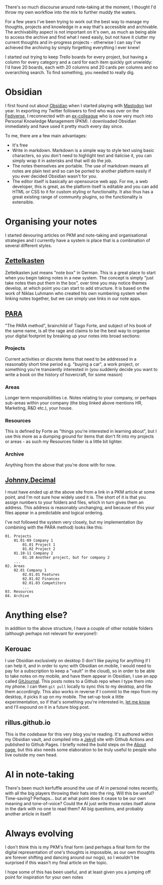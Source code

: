 There's so much discourse around note-taking at the moment, I thought I'd throw my own workflow into the mix to further muddy the waters.

For a few years I've been trying to work out the best way to manage my thoughts, projects and knowledge in a way that's accessible and archivable. The archivability aspect is not important on it's own, as much as being able to access the archive and find what I need easily, but not have it clutter my current thoughts and in-progress projects - otherwise I can say I've achieved the archiving by simply forgetting everything I ever knew!

I started out trying to keep Trello boards for every project, but having a column for every category and a card for each item quickly got unwieldy: I'd have 20 boards, each with 20 columns and 20 cards per columns and no overarching search. To find something, you needed to really dig.

# Obsidian
I first found out about [Obsidian](https://obsidian.md/) when I started playing with [Mastodon](https://mastodon.social) last year. In exporting my Twitter followers to find who was over on the [Fediverse](https://en.wikipedia.org/wiki/Fediverse), I reconnected with an [ex-colleague](https://pkm.social/@pd) who is now very much into Personal Knowledge Management (PKM). I downloaded Obsidian immediately and have used it pretty much every day since.

To me, there are a few main advantages:
- It's free
- Write in markdown. Markdown is a simple way to style text using basic characters, so you don't need to highlight text and italicise it, you can simply wrap it in asterisks and that will do the job.
- The notes themselves are portable. The use of markdown means all notes are plain text and so can be ported to another platform easily if you ever decided Obsidian wasn't for you.
- The editor itself is basically an opensource web app. For me, a web developer, this is great, as the platform itself is editable and you can add HTML or CSS to it for custom styling or functionality. It also thus has a great existing range of community plugins, so the functionality is extensible.
# Organising your notes
I started devouring articles on PKM and note-taking and organisational strategies and I currently have a system is place that is a combination of several different styles.
## [Zettelkasten](https://zettelkasten.de/posts/overview/)
Zettelkasten just means "note box" in German. This is a great place to start when you begin taking notes in a new system. The concept is simply "just take notes then put them in the box", over time you may notice themes develop, at which point you can start to add structure. It is based on the work of Niklas Luhmann who created his own numbering system when linking notes together, but we can simply use links in our note apps.
## [PARA](https://fortelabs.com/blog/para/)
"The PARA method", brainchild of Tiago Forte, and subject of his book of the same name, is all the rage and claims to be the best way to organise your digital footprint by breaking up your notes into broad sections:
### Projects
Current activities or discrete items that need to be addressed in a reasonably short time period e.g. "buying a car", a work project, or something you're transiently interested in (you suddenly decide you want to write a book on the history of hovercraft, for some reason)
### Areas
Longer term responsibilities i.e. Notes relating to your company, or perhaps sub-areas within your company (the blog linked above mentions HR, Marketing, R&D etc.), your house.
### Resources
This is defined by Forte as "things you're interested in learning about", but I use this more as a dumping ground for items that don't fit into my projects or areas - as such my Resources folder is a little bit lighter.
### Archive
Anything from the above that you're done with for now.
## [Johnny.Decimal](https://johnnydecimal.com/)
I must have ended up at the above site from a link in a PKM article at some point, and I'm not sure how widely used it is. The short of it is that you assign numbers to your folders and files, which in turn gives them an address. This address is reasonably unchanging, and because of this your files appear in a predictable and logical ordering.

I've not followed the system very closely, but my implementation (by combining with the PARA method) looks like this:
```
01. Projects
	01.01-09 Company 1
		01.01 Project 1
		01.02 Project 2
	01.10-11 Company 2
		01.10 Another project, but for company 2
	...	
02. Areas
	02.01 Company 1
		02.01.01 Features
		02.01.02 Finances
		02.01.03 Competitors
		...
03. Resources
04. Archive	
```

# Anything else?
In addition to the above structure, I have a couple of other notable folders (although perhaps not relevant for everyone!):
## Kerouac
I use Obsidian exclusively on desktop (I don't like paying for anything if I can help it, and in order to sync with Obsidian on mobile, I would need to pay for a subscription to keep a "vault" in the cloud), so in order to be able to take notes on my mobile, and have them appear in Obsidian, I use an app called [GitJournal](https://gitjournal.io/). This posts notes to a Github repo when I type them into my phone. I can then `git pull` locally to sync this to my desktop, and file them accordingly. This also works in reverse if I commit to the repo from my desktop, it picks it up on my mobile. The set-up took a little experimentation, so if that's something you're interested in, [let me know](mailto:riley@ramone.co) and I'll expound on it in a future blog post.
## rillus.github.io
This is the codebase for this very blog you're reading. It's authored within my Obsidian vault, and compiled into a [Jekyll](https://jekyllrb.com/) site with Github Actions and published to Github Pages. I briefly noted the build steps on the [About page](https://ramone.co/about/), but this also needs some elaboration to be truly useful to people who live outside my own head.
# AI in note-taking
There's been much kerfuffle around the use of AI in personal notes recently, with all the big players throwing their hats into the ring. Will this be useful? Time-saving? Perhaps... but at what point does it cease to be our own meaning and tone-of-voice? Could the AI just write those notes itself alone in the dark with no one to read them? All big questions, and probably another article in itself!
# Always evolving
I don't think this is my PKM's final form (and perhaps a final form for the digital representation of one's thoughts is impossible, as our own thoughts are forever shifting and dancing around our nogs), so I wouldn't be surprised if this wasn't my final article on the topic.

I hope some of this has been useful, and at least given you a jumping off point for inspiration for your own notes